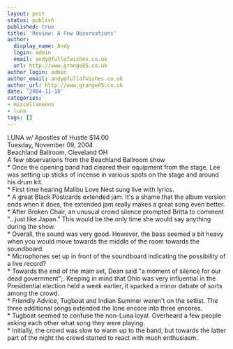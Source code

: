 ```yaml
---
layout: post
status: publish
published: true
title: 'Review: A Few Observations'
author:
  display_name: Andy
  login: admin
  email: andy@fullofwishes.co.uk
  url: http://www.grange85.co.uk
author_login: admin
author_email: andy@fullofwishes.co.uk
author_url: http://www.grange85.co.uk
date: '2004-11-18'
categories:
- miscellaneous
- luna
tags: []
---
```

<p>LUNA w/ Apostles of Hustle $14.00<br />Tuesday, November 09, 2004<br />Beachland Ballroom, Cleveland OH<br />A few observations from the Beachland Ballroom show<br />* Once the opening band had cleared their equipment from the stage, Lee was setting up sticks of incense in various spots on the stage and around his drum kit.<br />* First time hearing Malibu Love Nest sung live with lyrics.<br />* A great Black Postcards extended jam.  It's a shame that the album version ends when it does, the extended jam really makes a great song even better.<br />* After Broken Chair, an unusual crowd silence prompted Britta to comment "...just like Japan."  This would be the only time she would say anything during the show.<br />* Overall, the sound was very good.  However, the bass seemed a bit heavy when you would move towards the middle of the room towards the soundboard.<br />* Microphones set up in front of the soundboard indicating the possibility of a live record?<br />* Towards the end of the main set, Dean said "a moment of silence for our dead government";.  Keeping in mind that Ohio was very influential in the Presidential election held a week earlier, it sparked a minor debate of sorts among the crowd.<br />* Friendly Advice, Tugboat and Indian Summer weren't on the setlist.  The three additional songs extended the lone encore into three encores.<br />* Tugboat seemed to confuse the non-Luna loyal.  Overheard a few people asking each other what song they were playing.<br />* Initially, the crowd was slow to warm up to the band, but towards the latter part of the night the crowd started to react with much enthusiasm.</p>
